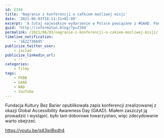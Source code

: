 ```yaml
---
id: 2344
title: 'Nagranie z konferencji o całkiem możliwej misji'
date: '2021-06-03T18:11:31+02:00'
excerpt: 'A tutaj największe wydarzenie w Polsce powiązane z #GAAD. Ponad 4 godziny merytoryki i różnych mądrości.'
guid: 'http://informaton.blog/?p=2344'
permalink: /2021/06/03/nagranie-z-konferencji-o-cakiem-mozliwej-misji/
timeline_notification:
    - '1622736695'
publicize_twitter_user:
    - jaczad
publicize_linkedin_url:
    - ''
categories:
    - filmy
tags:
    - FKBB
    - GAAD
    - WAD
    - YouTube
---
```


Fundacja Kultury Bez Barier opublikowała zapis konferencji zrealizowanej z okazji Global Accessibility Awareness Day (GAAD). Miałem zaszczyt ją prowadzić i wystąpić. było tam doborowe towarzystwo, więc zdecydowanie warto obejrzeć.

<https://youtu.be/q43jpIBxdh4>
